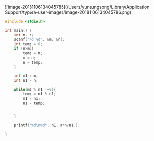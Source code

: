 ![image-20181106134045786](/Users/yunsungsong/Library/Application Support/typora-user-images/image-20181106134045786.png)

```c++
#include <stdio.h>

int main() {
    int m, n;
    scanf("%d %d", &m, &n);
    int temp = 0;
    if (n>m){
        temp = m;
        m = n;
        n = temp;
    }

    int m1 = m;
    int n1 = n;

    while(m1 % n1 !=0){
        temp = m1 % n1;
        m1 = n1;
        n1 = temp;


    }

    printf("%d\n%d", n1, m*n/n1 );

}
```